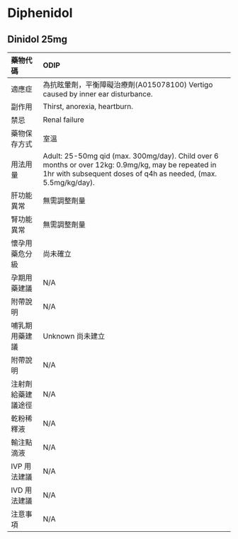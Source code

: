 # Diphenidol

## Dinidol 25mg

| 藥物代碼           | ODIP                                                                                                                                                                  |
|:-------------------|:----------------------------------------------------------------------------------------------------------------------------------------------------------------------|
| 適應症             | 為抗眩暈劑，平衡障礙治療劑(A015078100)             Vertigo caused by inner ear disturbance.                                                                           |
| 副作用             | Thirst, anorexia, heartburn.                                                                                                                                          |
| 禁忌               | Renal failure                                                                                                                                                         |
| 藥物保存方式       | 室溫                                                                                                                                                                  |
| 用法用量           | Adult: 25-50mg qid (max. 300mg/day). Child over 6 months or over 12kg: 0.9mg/kg, may be repeated in 1hr with subsequent  doses of q4h as needed, (max. 5.5mg/kg/day). |
| 肝功能異常         | 無需調整劑量                                                                                                                                                          |
| 腎功能異常         | 無需調整劑量                                                                                                                                                          |
| 懷孕用藥危分級     | 尚未確立                                                                                                                                                              |
| 孕期用藥建議       | N/A                                                                                                                                                                   |
| 附帶說明           | N/A                                                                                                                                                                   |
| 哺乳期用藥建議     | Unknown 尚未建立                                                                                                                                                      |
| 附帶說明           | N/A                                                                                                                                                                   |
| 注射劑給藥建議途徑 | N/A                                                                                                                                                                   |
| 乾粉稀釋液         | N/A                                                                                                                                                                   |
| 輸注點滴液         | N/A                                                                                                                                                                   |
| IVP 用法建議       | N/A                                                                                                                                                                   |
| IVD 用法建議       | N/A                                                                                                                                                                   |
| 注意事項           | N/A                                                                                                                                                                   |

